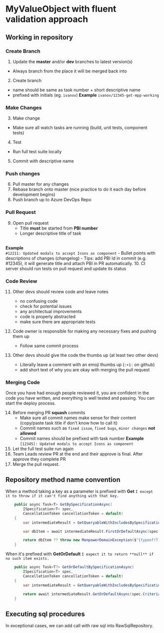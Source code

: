 ﻿# MyValueObject with fluent validation approach

## Working in repository

### Create Branch

1. Update the **master** and/or **dev** branches to latest version(s)
  - Always branch from the place it will be merged back into
2. Create branch 
  - name should be same as task number + short descriptive name
  - prefixed with initials (eg. `ivanov`)
**Example**
`ivanov/12345-get-mpp-working`

### Make Changes

3. Make change
  - Make sure all watch tasks are running (build, unit tests, component tests)
4. Test
  - Run full test suite locally
5. Commit with descriptive name

### Push changes

6. Pull master for any changes
7. Rebase branch onto master (nice practice to do it each day before development begins)
8. Push branch up to Azure DevOps Repo

### Pull Request

9. Open pull request
    - Title __must__ be started from __PBI number__
    - Longer descriptive title of task
    <br/>
**Example** <br/>
`#12211: Updated modals to accept Icons as component`
    - Bullet points with descriptions of changes (changelog) 
    - Tips: add PBI Id in commit (e.g. #12345), it will generate title and attach PBI in PR automatically.
10. CI server should run tests on pull request and update its status

### Code Review

11. Other devs should review code and leave notes
    - no confusing code
    - check for potential issues
    - any architectual improvements
    - code is properly abstracted
    - make sure there are appropriate tests

12. Code owner is responsible for making any necessary fixes and pushing them up
    - Follow same commit process
13. Other devs should give the code the thumbs up (at least two other devs)
    - Literally leave a comment with an emoji thumbs up (`:+1:` on github)
    - add short text of why you are okay with merging the pull request

### Merging Code

Once you have had enough people reviewed it, you are confident in the code you have written, and everything is well tested and passing.
You can start the deploy process.

14. Before merging PR **squash** commits 
    - Make sure all commit names make sense for their content (copy/paste task title if don't know how to call it)
    - Сommit names such as `fixed issue`, `fixed bugs`, `minor changes` **not allowed**
    - Сommit names should be prefixed with task number
**Example**
`[12345]: Updated modals to accept Icons as component`
15. Let the full test suite run again
16. Team Leads review PR at the end and their approve is final. After approve they complete PR
17. Merge the pull request.

## Repository method name convention

When a method taking a key as a parameter is prefixed with **Get**
` I except it to throw if it can't find anything with that key. `
```C#
    public async Task<T> GetBySpecificationAsync(
        ISpecification<T> spec,
        CancellationToken cancellationToken = default)
    {
        var intermediateResult = GetQueryableWithIncludesBySpecification(spec, _set);

        var dbItem = await intermediateResult.FirstOrDefaultAsync(spec.Criteria, cancellationToken);

        return dbItem ?? throw new ManpowerDomainException($"{typeof(T).Name} not found by specification.");
    }
```

When it's prefixed with **GetOrDefault** 
` I expect it to return **null** if no such item exists. `
```C#
    public async Task<T?> GetOrDefaultBySpecificationAsync(
        ISpecification<T> spec,
        CancellationToken cancellationToken = default)
    {
        var intermediateResult = GetQueryableWithIncludesBySpecification(spec, _set);
        
        return await intermediateResult.GetOrDefaultAsync(spec.Criteria, cancellationToken);
    }
```

## Executing sql procedures

In exceptional cases, we can add call with raw sql into RawSqlRepository.